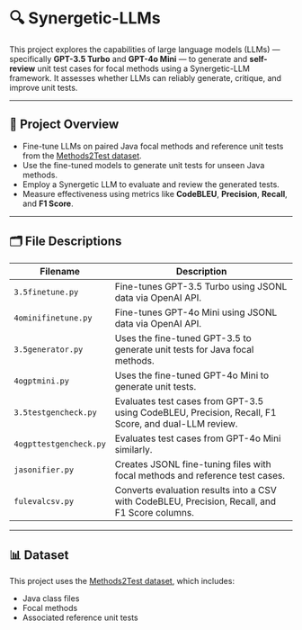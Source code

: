 # 🔍 Synergetic-LLMs

This project explores the capabilities of large language models (LLMs) — specifically **GPT-3.5 Turbo** and **GPT-4o Mini** — to generate and **self-review** unit test cases for focal methods using a Synergetic-LLM framework. It assesses whether LLMs can reliably generate, critique, and improve unit tests.

---

## 🧠 Project Overview

- Fine-tune LLMs on paired Java focal methods and reference unit tests from the [Methods2Test dataset](https://github.com/Software-Systems-Lab/Methods2Test).
- Use the fine-tuned models to generate unit tests for unseen Java methods.
- Employ a Synergetic LLM to evaluate and review the generated tests.
- Measure effectiveness using metrics like **CodeBLEU**, **Precision**, **Recall**, and **F1 Score**.

---

## 🗂️ File Descriptions

| Filename               | Description |
|------------------------|-------------|
| `3.5finetune.py`        | Fine-tunes GPT-3.5 Turbo using JSONL data via OpenAI API. |
| `4ominifinetune.py`     | Fine-tunes GPT-4o Mini using JSONL data via OpenAI API. |
| `3.5generator.py`       | Uses the fine-tuned GPT-3.5 to generate unit tests for Java focal methods. |
| `4ogptmini.py`          | Uses the fine-tuned GPT-4o Mini to generate unit tests. |
| `3.5testgencheck.py`    | Evaluates test cases from GPT-3.5 using CodeBLEU, Precision, Recall, F1 Score, and dual-LLM review. |
| `4ogpttestgencheck.py`  | Evaluates test cases from GPT-4o Mini similarly. |
| `jasonifier.py`         | Creates JSONL fine-tuning files with focal methods and reference test cases. |
| `fulevalcsv.py`         | Converts evaluation results into a CSV with CodeBLEU, Precision, Recall, and F1 Score columns. |


---

## 📊 Dataset

This project uses the [Methods2Test dataset](https://github.com/Software-Systems-Lab/Methods2Test), which includes:
- Java class files
- Focal methods
- Associated reference unit tests

